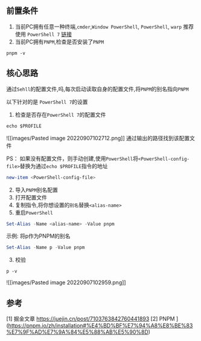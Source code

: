 ## 前置条件

1. 当前PC拥有任意一种终端,`cmder`,`Window PowerShell`, `PowerShell`, `warp`
   推荐使用
   `PowerShell 7` [链接](https://docs.microsoft.com/zh-cn/powershell/scripting/whats-new/what-s-new-in-powershell-70?view=powershell-7.2)
2. 当前PC拥有`PNPM`,检查是否安装了`PNPM`

```shell
pnpm -v
```

## 核心思路

通过`Sehll`的配置文件,吗,每次启动读取自身的配置文件,将`PNPM`的别名指向`PNPM`

以下针对的是 `PowerShell 7`的设置

1. 检查是否存在`PowerShell 7`的配置文件

```pwsh
echo $PROFILE
```

![[images/Pasted image 20220907102712.png]]
通过输出的路径找到该配置文件

PS： 如果没有配置文件，则手动创建,使用`PowerShell`将`<PowerShell-config-file>`替换为通过`echo $PROFILE`指令的地址

```powershell
new-item <PowerShell-config-file>
```

2. 导入`PNPM`别名配置
1. 打开配置文件
2. 复制指令,将你想设置的`别名`替换`<alias-name>`
3. 重启`PowerShell`

```ps1
Set-Alias -Name <alias-name> -Value pnpm
```

示例: 将p作为PNPM的别名

```ps1
Set-Alias -Name p -Value pnpm
```

3. 校验

```Shell
p -v
```

![[images/Pasted image 20220907102959.png]]

## 参考

[1] 掘金文章 https://juejin.cn/post/7103763842760441893
[2] PNPM ](https://pnpm.io/zh/installation#%E4%BD%BF%E7%94%A8%E8%BE%83%E7%9F%AD%E7%9A%84%E5%88%AB%E5%90%8D)
